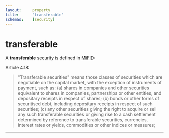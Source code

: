 ```yaml
---
layout:		property
title:		"transferable"
schemas:	[security]
---
```


# transferable
A **transferable** security is defined in [MiFID][mifid1]:

Article 4.18:
> "Transferable securities" means those classes of securities which are negotiable on the capital market, with the exception of instruments of payment, such as:
> (a) shares in companies and other securities equivalent to shares in companies, partnerships or other entities, and depositary receipts in respect of shares;
> (b) bonds or other forms of securitised debt, including depositary receipts in respect of such securities;
> (c) any other securities giving the right to acquire or sell any such transferable securities or giving rise to a cash settlement determined by reference to transferable securities, currencies, interest rates or yields, commodities or other indices or measures;

---
[mifid1]: http://eur-lex.europa.eu/legal-content/en/TXT/?uri=CELEX:32004L0039
